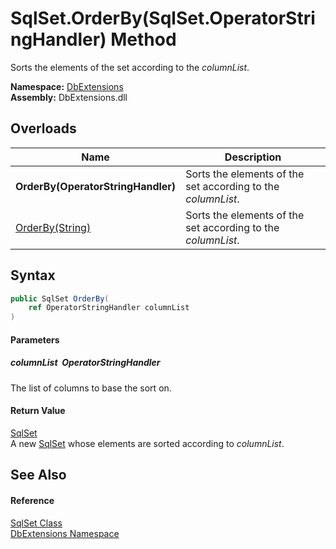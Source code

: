 SqlSet.OrderBy(SqlSet.OperatorStringHandler) Method
===================================================
Sorts the elements of the set according to the *columnList*.
  
**Namespace:** [DbExtensions][1]  
**Assembly:** DbExtensions.dll

Overloads
---------

| Name                               | Description                                                  |
| ---------------------------------- | ------------------------------------------------------------ |
| **OrderBy(OperatorStringHandler)** | Sorts the elements of the set according to the *columnList*. |
| [OrderBy(String)][2]               | Sorts the elements of the set according to the *columnList*. |


Syntax
------

```csharp
public SqlSet OrderBy(
	ref OperatorStringHandler columnList
)
```

#### Parameters

##### *columnList*  OperatorStringHandler
The list of columns to base the sort on.

#### Return Value
[SqlSet][3]  
A new [SqlSet][3] whose elements are sorted according to *columnList*.

See Also
--------

#### Reference
[SqlSet Class][3]  
[DbExtensions Namespace][1]  

[1]: ../README.md
[2]: OrderBy_1.md
[3]: README.md